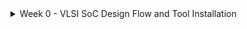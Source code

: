 <details>
  <summary>Week 0 - VLSI SoC Design Flow and Tool Installation</summary>
<br>

  <details>
    <summary>Task 1: VLSI SoC Design Flow</summary>
 <br>
    
<p align="center">
  <img width="1906" height="1072" alt="image" src="https://github.com/user-attachments/assets/25776a4a-b95c-4fbe-a7a4-322a1f8b11bf" />
</p>



  </details>

<details>
  <summary>Task 2 - Tool Installation</summary>
  
# Week 0 – Tool Installation  

Setup guide for the **VSD RISC-V Tapeout Program**. Follow the steps below to prepare your environment.  



## Required Downloads  

-  Download and install **Oracle VirtualBox**:  
  > [VirtualBox Downloads](https://www.virtualbox.org/wiki/Downloads)  

-  Download **Ubuntu Desktop (20.04 or later, 64-bit)**:  
  > [Ubuntu Desktop Downloads](https://ubuntu.com/download/desktop)  


## Installation Walkthrough  

- Watch this step-by-step video for **VirtualBox + Ubuntu installation**:
  
 > [VirtualBox & Ubuntu Setup (YouTube)](https://www.youtube.com/watch?v=hYaCCpvjsEY)  

## System Requirements  

Ensure your host system meets these requirements:  

| Resource  | Minimum Requirement      |
|-----------|--------------------------|
|  RAM      | 6 GB                    |
|  Disk     | 50 GB free space        |
|  OS       | Ubuntu 20.04+ (64-bit)  |
|  CPU      | 4 vCPUs                 |


## Update Ubuntu  

Once Ubuntu is installed, update and clean the system by running:  

```bash
sudo apt update
sudo apt upgrade
sudo apt autoclean
sudo apt autoremove
sudo apt install adms autoconf libtool automake libxaw7-dev libreadline-dev flex bison libxpm-dev gperf gcc g++ make dkms gcc
```
### 1. Yosys

```bash
sudo apt−get install build−essential clang bison flex libreadline−dev gawk tc−dev libffi−dev git graphviz xdot pkg−config python3 libboost−system−dev 
libboost−python−dev libboost−filesystem−dev zlib1g−dev

git clone https://github.com/YosysHQ/yosys.git
cd yosys
make 
sudo make install
yosys
```
<img width="1853" height="394" alt="image" src="https://github.com/user-attachments/assets/8920718a-0944-4155-aa76-ae861786e03f" />

### 2. Icarus Verilog

```bash
git clone https://github.com/steveicarus/iverilog.git
cd iverilog
sh autoconf.sh
./configure
make
sudo make install
```
<img width="1863" height="350" alt="image" src="https://github.com/user-attachments/assets/ebf16fa1-990d-44fb-a39b-3b6bf5d406e8" />

### 3. Gtkwave
```bash
cd
sudo apt install gtkwave
gtkwave
```
<img width="1855" height="832" alt="image" src="https://github.com/user-attachments/assets/bbe6b7f1-08b6-4503-a086-dadc1bb5a421" />

### 4. Ngspice

Download the tarball from [SourceForge](https://sourceforge.net/projects/ngspice/files/) to your local directory.  
Then unpack it using:

```bash
tar -zxvf ngspice-44.tar.gz 
cd ngspice-44 
mkdir release 
cd release 
../configure --with-x --with-readline=yes --disable-debug 
 make 
 sudo make install
ngspice
```
<img width="1848" height="330" alt="image" src="https://github.com/user-attachments/assets/8ddd04f0-4955-45c4-a061-1a9ebcf343b4" />

### 5. Magic
```bash
sudo apt-get install m4 tcsh csh libx11-dev tcl-dev tk-dev libcairo2-dev mesa-common-dev libglu1-mesa-dev libncurses-dev
git clone https://github.com/RTimothyEdwards/magic
cd magic
./configure
make
sudo make install
magic
```
<img width="1854" height="827" alt="image" src="https://github.com/user-attachments/assets/8f5e8715-f095-4830-9a97-18ede3e6bfa9" />

### 6. OpenLane

##### Step 1 - Install Docker

```bash
# Remove legacy installations (optional)
sudo apt-get remove docker docker-engine docker.io containerd runc

# Install dependencies
sudo apt-get update
sudo apt-get install \
  ca-certificates \
  curl \
  gnupg \
  lsb-release

# Add Docker’s GPG key and repository
sudo mkdir -p /etc/apt/keyrings
curl -fsSL https://download.docker.com/linux/ubuntu/gpg | \
  sudo gpg --dearmor -o /etc/apt/keyrings/docker.gpg

echo \
  "deb [arch=$(dpkg --print-architecture) signed-by=/etc/apt/keyrings/docker.gpg] \
   https://download.docker.com/linux/ubuntu $(lsb_release -cs) stable" | \
  sudo tee /etc/apt/sources.list.d/docker.list > /dev/null

# Install Docker Engine
sudo apt-get update
sudo apt-get install docker-ce docker-ce-cli containerd.io docker-compose-plugin

# Confirm installation
sudo docker run hello-world
```
<img width="1857" height="580" alt="image" src="https://github.com/user-attachments/assets/d9a551e7-b9be-4388-a839-48df393fa8a1" />

#### Step 2 - Make Docker Available Without Root

```bash
sudo groupadd docker
sudo usermod -aG docker $USER
sudo reboot # REBOOT!
```
#### Step 3 - Install OpenLane
##### Required Packages

Before installing OpenLane, make sure you have the following packages installed:

- Docker **19.03.12+**
- Git **2.35+**
- Python **3.6+**
- GNU Make

You can check if these dependencies are installed and their versions by running:

```bash
git --version
docker --version
python3 --version
python3 -m pip --version
make --version
python3 -m venv -h
```
<img width="1852" height="843" alt="image" src="https://github.com/user-attachments/assets/b55daf41-d4d4-4c44-9eff-0446ee286bf2" />

```bash
cd $HOME
git clone https://github.com/The-OpenROAD-Project/OpenLane
cd OpenLane
make
make test

# To enter the dockerized OpenLane environment
make mount
```
<img width="1857" height="287" alt="image" src="https://github.com/user-attachments/assets/fc7310f6-450d-47a1-a9ac-7cfdaa105967" />

## Reference
- https://github.com/YosysHQ/yosys.git
- https://github.com/steveicarus/iverilog.git
- https://sourceforge.net/projects/ngspice/files/
- https://github.com/RTimothyEdwards/magic
- https://github.com/The-OpenROAD-Project/OpenLane
  
</details>

</details>
